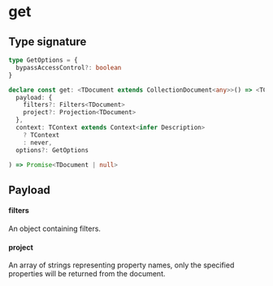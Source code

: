 # get

## Type signature

```typescript
type GetOptions = {
  bypassAccessControl?: boolean
}

declare const get: <TDocument extends CollectionDocument<any>>() => <TContext>(
  payload: {
    filters?: Filters<TDocument>
    project?: Projection<TDocument>
  },
  context: TContext extends Context<infer Description>
    ? TContext
    : never,
  options?: GetOptions

) => Promise<TDocument | null>
```

## Payload

#### filters <Badge type="tip" text="Filters<TDocument>" />

An object containing filters.

#### project <Badge type="tip" text="Projection<TDocument>" />

An array of strings representing property names, only the specified properties will be returned from the document.
